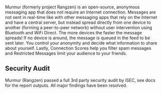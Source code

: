 Murmur (formerly project Rangzen) is an open-source, anonymous messaging app that does not require an Internet connection. Messages are not sent in real-time like with other messaging apps that rely on the Internet and have a central server, but instead spread directly from one device to another (forming a peer-to-peer network) without user intervention using Bluetooth and WiFi Direct. The more devices the faster the message spreads! If no device is around, the message is queued in the feed to be sent later. You control your anonymity and decide what information to share about yourself. Lastly, Connection Scores help you filter spam messages and Restricted Messages limit your audience to your friends.

## Security Audit
Murmur (Rangzen) passed a full 3rd party security audit by iSEC, see docs for the report outputs. All major findings have been resolved.

